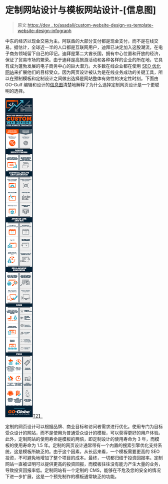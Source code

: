 # 定制网站设计与模板网站设计-[信息图]

> 原文:[https://dev . to/asadali/custom-website-design-vs-template-website-design-infograph](https://dev.to/asadali/custom-website-design-vs-template-website-design---infographic)

中东的经济以现金交易为主。阿联酋的大部分支付都是现金支付，而不是在线交易。据估计，全球近一半的人口都是互联网用户，迪拜已决定加入这股潮流，在电子商务领域留下自己的印记。迪拜是第二大酋长国，拥有中心位置和开放的经济，保证了贸易市场的繁荣。由于迪拜是高旅游活动和各种各样的企业的所在地，它具有成为蓬勃发展的电子商务中心的巨大潜力。大多数在线企业都在使用 [SEO 优化网站](https://www.go-gulf.ae/seo-dubai.php)来扩展他们的目标受众。因为网页设计被认为是在线业务成功的关键工具，所以在预制模板和定制设计之间做出选择是网站整体有效性的决定性时刻。下面由 GO-Gulf 编辑和设计的[信息图](https://www.go-gulf.ae/blog/custom-web-design-vs-website-templates/)清楚地解释了为什么选择定制网页设计是一个更聪明的选择。

[![web design vs web templates](img/591c292cf8fa9bbdfff162e2eda138af.png)T2】](https://res.cloudinary.com/practicaldev/image/fetch/s--_3RSRHaz--/c_limit%2Cf_auto%2Cfl_progressive%2Cq_66%2Cw_880/https://www.go-gulf.ae/wp-content/uploads/2016/07/custom-web-design-vs-website-templates.gif)

定制的网页设计可以根据品牌、商业目标和访问者需求进行优化。使用专门为目标受众设计的网站，而不是使用为普通受众设计的模板，可以获得更好的用户体验。此外，定制网站的使用寿命是模板的两倍，即定制设计的使用寿命为 3 年，而模板的使用寿命为 1.5 年。定制的网页设计通常带有一个内置的搜索引擎优化支持系统，这是模板所缺乏的。由于这个因素，从长远来看，一个模板需要更高的 SEO 投资，不可避免地增加了整个项目的成本。最终，一切都归结于投资回报率。定制网站一直被证明可以提供更高的投资回报，而模板往往没有能力产生大量的业务，导致投资回报率低。定制网站有一个定制的 CMS，能够在不危及您的安全的情况下进一步扩展，这是一个预先制作的模板通常缺乏的功能。